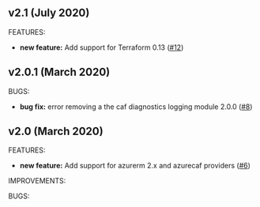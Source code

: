 ## v2.1 (July 2020)

FEATURES: 
* **new feature:**  Add support for Terraform 0.13 ([#12](https://github.com/aztfmod/terraform-azurerm-caf-diagnostics-logging/issues/12))

## v2.0.1 (March 2020)

BUGS: 
* **bug fix:**  error removing a the caf diagnostics logging module 2.0.0 ([#8](https://github.com/aztfmod/terraform-azurerm-caf-diagnostics-logging/issues/8))


## v2.0 (March 2020)

FEATURES: 
* **new feature:**  Add support for azurerm 2.x and azurecaf providers ([#6](https://github.com/aztfmod/terraform-azurerm-caf-diagnostics-logging/issues/6))


IMPROVEMENTS:

BUGS:
